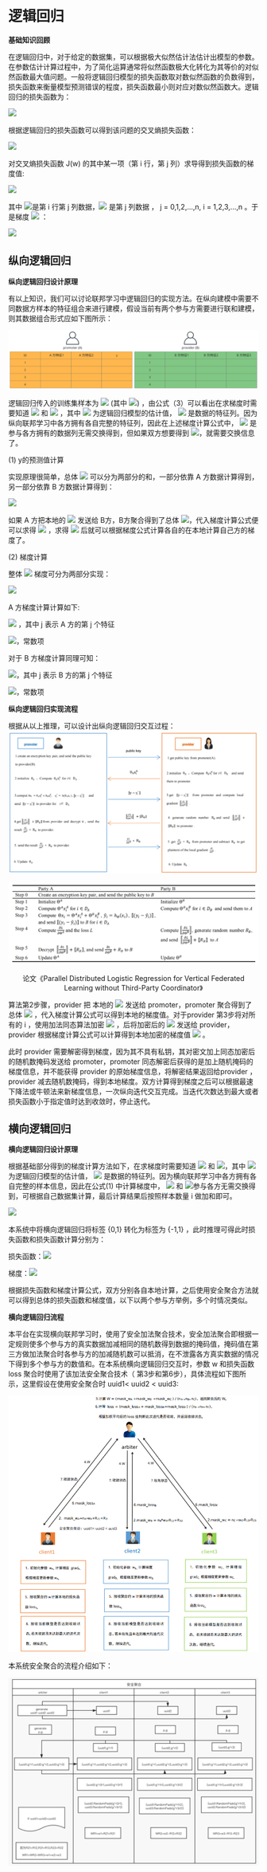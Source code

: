 # 逻辑回归

**基础知识回顾**

在逻辑回归中，对于给定的数据集，可以根据极大似然估计法估计出模型的参数。在参数估计计算过程中，为了简化运算通常将似然函数极大化转化为其等价的对似然函数最大值问题。一般将逻辑回归模型的损失函数取对数似然函数的负数得到，损失函数来衡量模型预测错误的程度，损失函数最小则对应对数似然函数大。逻辑回归的损失函数为：

<img src="https://render.githubusercontent.com/render/math?math=loss = -\sum_{n=1}^n [y_i log \pi (x_i) %2b (1-y_i)log(1- \pi(x_i))]">

根据逻辑回归的损失函数可以得到该问题的交叉熵损失函数：

<img src="https://render.githubusercontent.com/render/math?math=J(w) = - \frac {1} {n} \sum_{i=1}^n [y_i log \pi (x_i) +(1-y_i)log(1- \pi(x_i))] =  = - \frac {1} {n} \sum_{i=1}^n [y_i log \, g(w^Tx)) +(1-y_i)log(1- g(w^Tx))] ">

对交叉熵损失函数   J(w)  的其中某一项（第 i 行，第 j 列）求导得到损失函数的梯度值:

<img src="https://render.githubusercontent.com/render/math?math=\frac {\partial(J(w))} {\partial(w_j)}  =  \frac {1} {n} \sum_{i=1}^n (g(w^Tx_i) - y_i)x_{ij}  =\frac {1} {n} \sum_{i=1}^n  (\hat y_i -y_i)x_{ij}= \frac {1} {n} ((\hat y -y)x^j) ">

其中 <img src="https://render.githubusercontent.com/render/math?math=x_{ij}">是第 i 行第 j 列数据，<img src="https://render.githubusercontent.com/render/math?math=x^j"> 是第 j 列数据 ， j = 0,1,2,...,n,    i = 1,2,3,...,n  。于是梯度 <img src="https://render.githubusercontent.com/render/math?math=\nabla J(w)"> ：

<img src="https://render.githubusercontent.com/render/math?math=\nabla J(w) = [\frac {\partial(J(w))} {\partial(w_0)},\frac {\partial(J(w))} {\partial(w_1)},...,\frac {\partial(J(w))} {\partial(w_n)} ]^T = \frac {1} {n} [\sum_{i=1}^n  (\hat y_i -y_i), \sum_{i=1}^n   (\hat y_i -y_i)x_{i1},...,\sum_{i=1}^n  (\hat y_i -y_i)x_{in}]^T"> 



## 纵向逻辑回归

**纵向逻辑回归设计原理**

有以上知识，我们可以讨论联邦学习中逻辑回归的实现方法。在纵向建模中需要不同数据方样本的特征组合来进行建模，假设当前有两个参与方需要进行联和建模，则其数据组合形式应如下图所示：

![image-20220110153355588](images/逻辑回归/image-20220110153355588.png)

逻辑回归传入的训练集样本为 <img src="https://render.githubusercontent.com/render/math?math=x_i = (x_{i0},x_{i1},x_{i2},...,x_{in})^T ">  (其中 <img src="https://render.githubusercontent.com/render/math?math=x_{i0} = 1 ">) ，由公式（3）可以看出在求梯度时需要知道  <img src="https://render.githubusercontent.com/render/math?math=\hat y ">  和 <img src="https://render.githubusercontent.com/render/math?math=x^j"> ，其中 <img src="https://render.githubusercontent.com/render/math?math=\hat y ">  为逻辑回归模型的估计值， <img src="https://render.githubusercontent.com/render/math?math=x^j"> 是数据的特征列。因为纵向联邦学习中各方拥有各自完整的特征列，因此在上述梯度计算公式中， <img src="https://render.githubusercontent.com/render/math?math=x^j"> 是参与各方拥有的数据列无需交换得到，但如果双方想要得到 <img src="https://render.githubusercontent.com/render/math?math=\hat y ">，就需要交换信息了。



(1) y的预测值计算

实现原理很简单，总体 <img src="https://render.githubusercontent.com/render/math?math=w^T x_i "> 可以分为两部分的和，一部分依靠 A 方数据计算得到，另一部分依靠 B 方数据计算得到：

<img src="https://render.githubusercontent.com/render/math?math=w^Tx_i  = w_0 %2b w_1x_{i1} %2b w_1x_{i2} %2b ...%2b w_nx_{in}  = w^T_Ax_{A_i} %2b w^T_Bx_{B_i} ">

如果 A 方把本地的 <img src="https://render.githubusercontent.com/render/math?math=w^T_Ax_{A_i} ">  发送给 B方，B方聚合得到了总体 <img src="https://render.githubusercontent.com/render/math?math=w^T x_i ">，代入梯度计算公式便可以求得 <img src="https://render.githubusercontent.com/render/math?math=\hat y_i"> ，求得   <img src="https://render.githubusercontent.com/render/math?math=\hat y_i">  后就可以根据梯度公式计算各自的在本地计算自己方的梯度了。



(2) 梯度计算

整体   <img src="https://render.githubusercontent.com/render/math?math=\frac {\partial(J(w))} {\partial (w_j)} ">   梯度可分为两部分实现：

<img src="https://render.githubusercontent.com/render/math?math=\frac {\partial(J(w))} {\partial(w)} = (\frac {\partial(J(w))} {\partial(w_A)},\frac {\partial(J(w))} {\partial(w_B)})">

 A 方梯度计算计算如下:

<img src="https://render.githubusercontent.com/render/math?math=\frac {\partial(J(w))} {\partial(w_{A_j})}  =  \frac {1} {n} \sum_{i=1}^n (g(w^Tx_i) - y_i)x_{ij}=\frac {1} {n} \sum_{i=1}^n  (\hat y_i -y_i)x_{ij}   = \frac {1} {n} ((\hat y -y)x^j) "> ，其中 j 表示 A 方的第 j 个特征

<img src="https://render.githubusercontent.com/render/math?math=\frac {\partial(J(w))} {\partial(w_0)} = \frac {1} {n} \sum_{i=1}^n  (\hat y_i -y_i)x_{i0} = \frac {1} {n} \sum_{i=1}^n  (\hat y_i -y_i)">，常数项



对于 B 方梯度计算同理可知：

<img src="https://render.githubusercontent.com/render/math?math=\frac {\partial(J(w))} {\partial(w_{B_j})}  =  \frac {1} {n} \sum_{i=1}^n (g(w^Tx_i) - y_i)x_{ij}=\frac {1} {n} \sum_{i=1}^n  (\hat y_i -y_i)x_{ij} = \frac {1} {n} ((\hat y -y)x^j)  ">，其中 j 表示 B 方的第 j 个特征

<img src="https://render.githubusercontent.com/render/math?math=\frac {\partial(J(w))} {\partial(w_0)} = \frac {1} {n} \sum_{i=1}^n  (\hat y_i -y_i)x_{i0} = \frac {1} {n} \sum_{i=1}^n  (\hat y_i -y_i)  ">，常数项



**纵向逻辑回归实现流程**

根据从以上推理，可以设计出纵向逻辑回归交互过程：
![image-20220406181107285](images/逻辑回归/image-20220406181107285.png)

![image-20211104104944974](images/逻辑回归/image-20211104104944974.png)

<center>论文《Parallel Distributed Logistic Regression for Vertical Federated Learning without Third-Party Coordinator》</center>

算法第2步骤，provider 把 本地的 <img src="https://render.githubusercontent.com/render/math?math=\theta^T_Ax_{A_i}  ">   发送给 promoter，promoter 聚合得到了总体 <img src="https://render.githubusercontent.com/render/math?math=\theta^Tx_i   ">  ，代入梯度计算公式可以得到本地的梯度值。对于provider 第3步将对所有的 i ，使用加法同态算法加密 <img src="https://render.githubusercontent.com/render/math?math=\hat y_i -y_i  "> ，后将加密后的   <img src="https://render.githubusercontent.com/render/math?math=[[\hat y_i -y_i]]">  发送给 provider，provider 根据梯度计算公式可以计算得到本地加密的梯度值 <img src="https://render.githubusercontent.com/render/math?math=[[\frac {d(J(\theta))} {d(\theta_{B})} ]] "> 。

此时 provider 需要解密得到梯度，因为其不具有私钥，其对密文加上同态加密后的随机数掩码发送给 promoter，promoter 同态解密后获得的是加上随机掩码的梯度信息，并不能获得 provider 的原始梯度信息，将解密结果返回给provider ，provider 减去随机数掩码，得到本地梯度。双方计算得到梯度之后可以根据最速下降法或牛顿法来新梯度信息，一次纵向迭代交互完成。当迭代次数达到最大或者损失函数小于指定值时达到收敛时，停止迭代。





## 横向逻辑回归

**横向逻辑回归设计原理**

根据基础部分得到的梯度计算方法如下，在求梯度时需要知道  <img src="https://render.githubusercontent.com/render/math?math=\hat y">  和  <img src="https://render.githubusercontent.com/render/math?math=x^j">，其中 <img src="https://render.githubusercontent.com/render/math?math=\hat y"> 为逻辑回归模型的估计值， <img src="https://render.githubusercontent.com/render/math?math=x^j">  是数据的特征列。因为横向联邦学习中各方拥有各自完整的样本信息，因此在公式(1) 中计算梯度中， <img src="https://render.githubusercontent.com/render/math?math=x^j">  和  <img src="https://render.githubusercontent.com/render/math?math=\hat y">参与各方无需交换得到，可根据自己数据集计算，最后计算结果后按照样本数量 i  做加和即可。

<img src="https://render.githubusercontent.com/render/math?math=\frac {d(J(w))} {d(w_j)}  =  \frac {1} {n} \sum_{i=1}^n (g(w^Tx_i) - y_i)x_{ij}  = \frac {1} {n} ((\hat y -y)x^j) ">

本系统中将横向逻辑回归将标签 {0,1} 转化为标签为 {-1,1} ，此时推理可得此时损失函数和损失函数计算分别为：

损失函数：<img src="https://render.githubusercontent.com/render/math?math=J(w) =  \frac {1} {n} \sum_{i=1}^n ln(1+e^{-y_i w^Tx_i})">

梯度：<img src="https://render.githubusercontent.com/render/math?math=\frac {d(J(w)} {d(w_j)}  =  \frac {1} {n} \sum_{i=1}^n (\frac{1}{1+e^{-y_i w^Tx_i}} * e^{-y_i w^Tx_i}*-y_ix_{ij})=\frac {1} {n} \sum_{i=1}^n  (\frac{1}{1+e^{-y_i w^Tx_i}} -1)y_ix_{ij}  ">

根据损失函数和梯度计算公式，双方分别各自本地计算，之后使用安全聚合方法就可以得到总体的损失函数和梯度值，以下以两个参与方举例，多个时情况类似。

**横向逻辑回归流程**

本平台在实现横向联邦学习时，使用了安全加法聚合技术，安全加法聚合即根据一定规则使多个参与方的真实数据加减相同的随机数得到数据的掩码值，掩码值在第三方做加法聚合时各参与方的加减随机数可以抵消，在不泄露各方真实数据的情况下得到多个参与方的数值和。在本系统横向逻辑回归交互时，参数 w 和损失函数loss 聚合时使用了该加法安全聚合技术（ 第3步和第6步），具体流程如下图所示，这里假设在使用安全聚合时 uuid1< uuid2 < uuid3:

![image-20220110153723927](images/逻辑回归/image-20220110153723927.png)

本系统安全聚合的流程介绍如下：

![image-20211104105348987](images/逻辑回归/image-20211104105348987.png)

